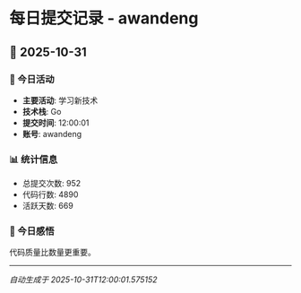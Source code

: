 # 每日提交记录 - awandeng

## 📅 2025-10-31

### 🎯 今日活动
- **主要活动**: 学习新技术
- **技术栈**: Go
- **提交时间**: 12:00:01
- **账号**: awandeng

### 📊 统计信息
- 总提交次数: 952
- 代码行数: 4890
- 活跃天数: 669

### 💭 今日感悟
代码质量比数量更重要。

---
*自动生成于 2025-10-31T12:00:01.575152*

